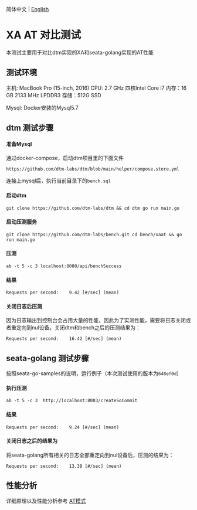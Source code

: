 简体中文 | [English](./README.md)
# XA AT 对比测试
本测试主要用于对比dtm实现的XA和seata-golang实现的AT性能

## 测试环境
主机: MacBook Pro (15-inch, 2016)
CPU: 2.7 GHz 四核Intel Core i7
内存：16 GB 2133 MHz LPDDR3
存储：512G SSD

Mysql: Docker安装的Mysql5.7

## dtm 测试步骤
#### 准备Mysql
通过docker-compose，启动dtm项目里的下面文件

`https://github.com/dtm-labs/dtm/blob/main/helper/compose.store.yml`

连接上mysql后，执行当前目录下的`bench.sql`

#### 启动dtm

`
git clone https://github.com/dtm-labs/dtm && cd dtm
go run main.go
`

#### 启动压测服务
`
git clone https://github.com/dtm-labs/bench.git
cd bench/xaat && go run main.go
`

#### 压测
`ab -t 5 -c 3 localhost:8080/api/benchSuccess`

#### 结果
`Requests per second:    9.42 [#/sec] (mean)`

#### 关闭日志后压测
因为日志输出到控制台会占用大量的性能，因此为了实测性能，需要将日志关闭或者重定向到nul设备。关闭dtm和bench之后的压测结果为：

`Requests per second:    16.42 [#/sec] (mean)`

## seata-golang 测试步骤

按照seata-go-samples的说明，运行例子（本次测试使用的版本为`648ef0d`）

#### 执行压测

`ab -t 5 -c 3  http://localhost:8003/createSoCommit`

#### 结果
`Requests per second:    9.24 [#/sec] (mean)`

#### 关闭日志之后的结果为
将seata-golang所有相关的日志全部重定向到nul设备后，压测的结果为：

`Requests per second:    13.38 [#/sec] (mean)`

## 性能分析
详细原理以及性能分析参考 [AT模式](https://dtm.pub/practice/at)